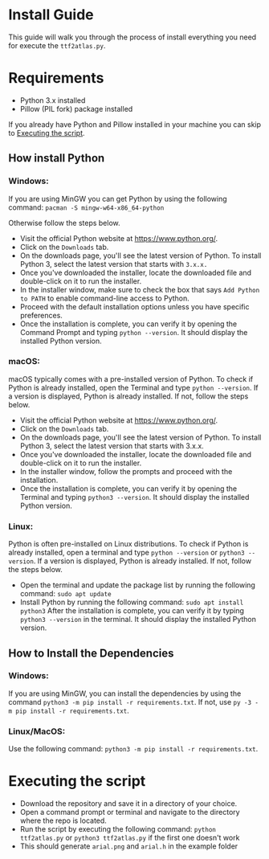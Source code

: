# Install Guide
This guide will walk you through the process of install everything you need for execute the `ttf2atlas.py`.

# Requirements
- Python 3.x installed
- Pillow (PIL fork) package installed

If you already have Python and Pillow installed in your machine you can skip to [Executing the script](#executing-the-script).

## How install Python
### Windows:
If you are using MinGW you can get Python by using the following command: `pacman -S mingw-w64-x86_64-python`

Otherwise follow the steps below.
- Visit the official Python website at https://www.python.org/.
- Click on the `Downloads` tab.
- On the downloads page, you'll see the latest version of Python. To install Python 3, select the latest version that starts with `3.x.x.`
- Once you've downloaded the installer, locate the downloaded file and double-click on it to run the installer.
- In the installer window, make sure to check the box that says `Add Python to PATH` to enable command-line access to Python.
- Proceed with the default installation options unless you have specific preferences.
- Once the installation is complete, you can verify it by opening the Command Prompt and typing `python --version`. It should display the installed Python version.

### macOS:
macOS typically comes with a pre-installed version of Python. To check if Python is already installed, open the Terminal and type `python --version`. If a version is displayed, Python is already installed. If not, follow the steps below.
- Visit the official Python website at https://www.python.org/.
- Click on the `Downloads` tab.
- On the downloads page, you'll see the latest version of Python. To install Python 3, select the latest version that starts with 3.x.x.
- Once you've downloaded the installer, locate the downloaded file and double-click on it to run the installer.
- In the installer window, follow the prompts and proceed with the installation.
- Once the installation is complete, you can verify it by opening the Terminal and typing `python3 --version`. It should display the installed Python version.

### Linux:
Python is often pre-installed on Linux distributions. To check if Python is already installed, open a terminal and type `python --version` or `python3 --version`. If a version is displayed, Python is already installed. If not, follow the steps below.
- Open the terminal and update the package list by running the following command: `sudo apt update`
- Install Python by running the following command: `sudo apt install python3`
After the installation is complete, you can verify it by typing `python3 --version` in the terminal. It should display the installed Python version.

## How to Install the Dependencies
### Windows:
If you are using MinGW, you can install the dependencies by using the command `python3 -m pip install -r requirements.txt`. If not, use `py -3 -m pip install -r requirements.txt`.

### Linux/MacOS:
Use the following command: `python3 -m pip install -r requirements.txt`.

# Executing the script
- Download the repository and save it in a directory of your choice.
- Open a command prompt or terminal and navigate to the directory where the repo is located.
- Run the script by executing the following command: `python ttf2atlas.py` or `python3 ttf2atlas.py` if the first one doesn't work
- This should generate `arial.png` and `arial.h` in the example folder
